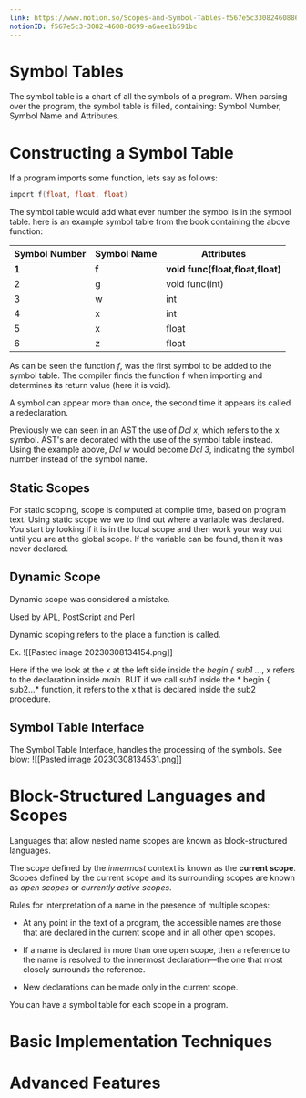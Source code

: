 ```yaml
---
link: https://www.notion.so/Scopes-and-Symbol-Tables-f567e5c3308246088699a6aee1b591bc
notionID: f567e5c3-3082-4608-8699-a6aee1b591bc
---
```

# Symbol Tables
The symbol table is a chart of all the symbols of a program. When parsing over the program, the symbol table is filled, containing: Symbol Number, Symbol Name and Attributes.



# Constructing a Symbol Table
If a program imports some function, lets say as follows:
```C
import f(float, float, float)
```
The symbol table would add what ever number the symbol is in the symbol table. here is an example symbol table from the book containing the above function:

| Symbol Number | Symbol Name | Attributes                   |
| ------------- | ----------- | ---------------------------- |
| **1**             | **f**           | **void func(float,float,float)** |
| 2             | g           | void func(int)               |
| 3             | w           | int                          |
| 4             | x           | int                          |
| 5             | x           | float                        |
| 6             | z           | float                        |

As can be seen the function *f*, was the first symbol to be added to the symbol table. The compiler finds the function f when importing and determines its return value (here it is void).

A symbol can appear more than once, the second time it appears its called a redeclaration.

Previously we can seen in an AST the use of *Dcl x*, which refers to the x symbol. AST's are decorated with the use of the symbol table instead. Using the example above, *Dcl w* would become *Dcl 3*, indicating the symbol number instead of the symbol name.

## Static Scopes
For static scoping, scope is computed at compile time, based on program text.
Using static scope we we to find out where a variable was declared. You start by looking if it is in the local scope and then work your way out until you are at the global scope. If the variable can be found, then it was never declared.

## Dynamic Scope
Dynamic scope was considered a mistake.

Used by APL, PostScript and Perl

Dynamic scoping refers to the place a function is called.

Ex.
![[Pasted image 20230308134154.png]]

Here if the we look at the x at the left side inside the *begin { sub1 ...*, x refers to the declaration inside *main*. BUT if we call *sub1* inside the * begin { sub2...* function, it refers to the x that is declared inside the sub2 procedure. 



## Symbol Table Interface
The Symbol Table Interface, handles the processing of the symbols. See blow:
![[Pasted image 20230308134531.png]]


# Block-Structured Languages and Scopes
Languages that allow nested name scopes are known as block-structured languages. 

The scope defined by the *innermost* context is known as the **current scope**.
Scopes defined by the current scope and its surrounding scopes are known as *open scopes* or *currently active scopes*.

Rules for interpretation of a name in the presence of multiple scopes:
* At any point in the text of a program, the accessible names are those that
are declared in the current scope and in all other open scopes.

* If a name is declared in more than one open scope, then a reference to the
name is resolved to the innermost declaration—the one that most closely
surrounds the reference.

* New declarations can be made only in the current scope.


You can have a symbol table for each scope in a program.
























# Basic Implementation Techniques



# Advanced Features

